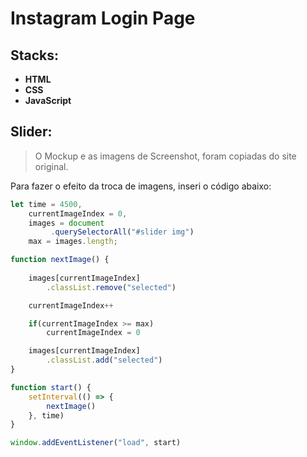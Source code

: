# Instagram Login Page

## Stacks:
- **HTML**
- **CSS**
- **JavaScript**

## Slider:
>O Mockup e as imagens de Screenshot, foram copiadas do site original.

Para fazer o efeito da troca de imagens, inseri o código abaixo:

```javascript
let time = 4500,
    currentImageIndex = 0,
    images = document
         .querySelectorAll("#slider img")
    max = images.length;

function nextImage() {
    
    images[currentImageIndex]
        .classList.remove("selected")

    currentImageIndex++

    if(currentImageIndex >= max)
        currentImageIndex = 0

    images[currentImageIndex]
        .classList.add("selected")
}

function start() {
    setInterval(() => {
        nextImage()
    }, time)
}

window.addEventListener("load", start)
```

